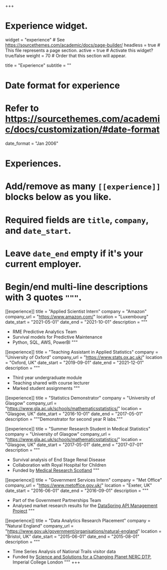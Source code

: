 +++
# Experience widget.
widget = "experience"  # See https://sourcethemes.com/academic/docs/page-builder/
headless = true  # This file represents a page section.
active = true  # Activate this widget? true/false
weight = 70  # Order that this section will appear.

title = "Experience"
subtitle = ""

# Date format for experience
#   Refer to https://sourcethemes.com/academic/docs/customization/#date-format
date_format = "Jan 2006"

# Experiences.
#   Add/remove as many `[[experience]]` blocks below as you like.
#   Required fields are `title`, `company`, and `date_start`.
#   Leave `date_end` empty if it's your current employer.
#   Begin/end multi-line descriptions with 3 quotes `"""`.


[[experience]]
  title = "Applied Scientist Intern"
  company = "Amazon"
  company_url = "https://www.amazon.com/"
  location = "Luxembourg"
  date_start = "2021-05-01"
  date_end = "2021-10-01"
  description = """
  * RME Predictive Analytics Team
  * Survival models for Predictive Maintenance
  * Python, SQL, AWS, PowerBI
  """

[[experience]]
  title = "Teaching Assistant in Applied Statistics"
  company = "University of Oxford"
  company_url = "https://www.stats.ox.ac.uk/"
  location = "Oxford, UK"
  date_start = "2019-09-01"
  date_end = "2021-12-01"
  description = """
  * Third year undergraduate module
  * Teaching shared with course lecturer
  * Marked student assignments
  """

[[experience]]
  title = "Statistics Demonstrator"
  company = "University of Glasgow"
  company_url = "https://www.gla.ac.uk/schools/mathematicsstatistics/"
  location = "Glasgow, UK"
  date_start = "2016-10-01"
  date_end = "2017-05-01"
  description = """Demonstrator for second year R labs."""
  
  [[experience]]
  title = "Summer Research Student in Medical Statistics"
  company = "University of Glasgow"
  company_url =  "https://www.gla.ac.uk/schools/mathematicsstatistics/"
  location = "Glasgow, UK"
  date_start = "2017-05-01"
  date_end = "2017-07-01"
  description = """
  * Survival analysis of End Stage Renal Disease
  * Collaboration with Royal Hospital for Children
  * Funded by [Medical Research Scotland](https://medicalresearchscotland.org.uk/awards/statistical-analysis-obesity-hypertension-mortality-following-paediatric-renal-replacement-therapy/)
  """
  
  [[experience]]
  title = "Government Services Intern"
  company = "Met Office"
  company_url = "https://www.metoffice.gov.uk/"
  location = "Exeter, UK"
  date_start = "2016-06-01"
  date_end = "2016-09-01"
  description = """
  * Part of the Government Partnerships Team
  * Analysed market research results for the [DataSpring API Management Project](https://www.bgs.ac.uk/ESSP/DataSpring.html)
  """
  
  [[experience]]
  title = "Data Analytics Research Placement"
  company = "Natural England"
  company_url = "https://www.gov.uk/government/organisations/natural-england"
  location = "Bristol, UK"
  date_start = "2015-06-01"
  date_end = "2015-08-01"
  description = """
  * Time Series Analysis of National Trails visitor data
  * Funded by [Science and Solutions for a Changing Planet NERC DTP](https://www.imperial.ac.uk/grantham/education/science-and-solutions-for-a-changing-planet-dtp/), Imperial College London
  """
+++
